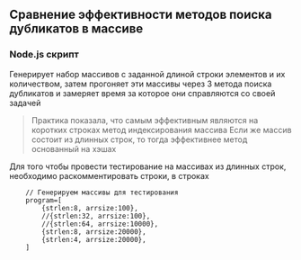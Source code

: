 ﻿## Сравнение эффективности методов поиска дубликатов в массиве
### Node.js скрипт
Генерирует набор массивов с заданной длиной строки элементов и их количеством,
затем прогоняет эти массивы через 3 метода поиска дубликатов и замеряет время
за которое они справляются со своей задачей

> Практика показала, что самым эффективным являются
> на коротких строках метод индексирования массива
> Если же массив состоит из длинных строк, то тогда эффективнее метод основанный на хэшах

Для того чтобы провести тестирование на массивах из длинных строк, необходимо раскомментировать строки,
в строках
```
    // Генерируем массивы для тестирования
    program=[
	    {strlen:8, arrsize:100},
	    //{strlen:32, arrsize:100},
	    //{strlen:64, arrsize:10000},
	    {strlen:8, arrsize:20000},
	    {strlen:4, arrsize:20000},
    ]
```